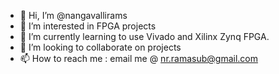 - 👋 Hi, I’m @nangavallirams
- 👀 I’m interested in FPGA projects
- 🌱 I’m currently learning to use Vivado and Xilinx Zynq FPGA.
- 💞️ I’m looking to collaborate on projects
- 📫 How to reach me : email me @ nr.ramasub@gmail.com

<!---
nangavallirams/nangavallirams is a ✨ special ✨ repository because its `README.md` (this file) appears on your GitHub profile.
You can click the Preview link to take a look at your changes.
--->

